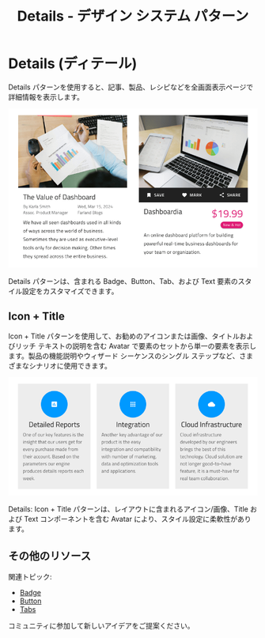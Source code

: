 ﻿---
title: Details - デザイン システム パターン
_description: Details パターン コンポーネントはアプリケーション シナリオ オブジェクトについての詳細情報を表示するために様々なコンポーネントを組み合わせます。
_keywords: デザイン システム, デザイン システム UX, UI キット, Figma, Ignite UI for Angular, Angular, Angular デザイン システム, Figma からコードをエクスポート, Angular 用のデザイン キット, Figma HTML, Figma to HTML, Figma UI キット
_language: ja
---

# Details (ディテール)

Details パターンを使用すると、記事、製品、レシピなどを全画面表示ページで詳細情報を表示します。

<img class="responsive-img" src="../images/details_demo.png" srcset="../images/details_demo@2x.png 2x" />

Details パターンは、含まれる Badge、Button、Tab、および Text 要素のスタイル設定をカスタマイズできます。

## Icon + Title 

Icon + Title パターンを使用して、お勧めのアイコンまたは画像、タイトルおよびリッチ テキストの説明を含む Avatar で要素のセットから単一の要素を表示します。製品の機能説明やウィザード シーケンスのシングル ステップなど、さまざまなシナリオに使用できます。

<img class="responsive-img" src="../images/icon_title.png" srcset="../images/icon_title@2x.png 2x" />

Details: Icon + Title パターンは、レイアウトに含まれるアイコン/画像、Title および Text コンポーネントを含む Avatar により、スタイル設定に柔軟性があります。

## その他のリソース

関連トピック:

- [Badge](../components/badge.md)
- [Button](../components/button.md)
- [Tabs](../components/tabs.md)

コミュニティに参加して新しいアイデアをご提案ください。


